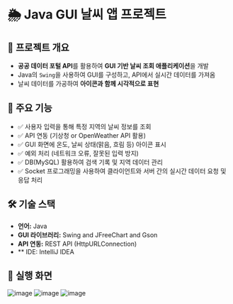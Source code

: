# 🌦 Java GUI 날씨 앱 프로젝트

## 📌 프로젝트 개요
- **공공 데이터 포털 API**를 활용하여 **GUI 기반 날씨 조회 애플리케이션**을 개발  
- Java의 `Swing`을 사용하여 GUI를 구성하고, API에서 실시간 데이터를 가져옴  
- 날씨 데이터를 가공하여 **아이콘과 함께 시각적으로 표현**  

## 📜 주요 기능
- ✅ 사용자 입력을 통해 특정 지역의 날씨 정보를 조회
- ✅ API 연동 (기상청 or OpenWeather API 활용)
- ✅ GUI 화면에 온도, 날씨 상태(맑음, 흐림 등) 아이콘 표시
- ✅ 예외 처리 (네트워크 오류, 잘못된 입력 방지)
- ✅ DB(MySQL) 활용하여 검색 기록 및 지역 데이터 관리
- ✅ Socket 프로그래밍을 사용하여 클라이언트와 서버 간의 실시간 데이터 요청 및 응답 처리

## 🛠️ 기술 스택
- **언어:** Java  
- **GUI 라이브러리:** Swing and JFreeChart and Gson
- **API 연동:** REST API (HttpURLConnection)  
- ** IDE: IntelliJ IDEA 

## 📸 실행 화면
![image](https://github.com/user-attachments/assets/b6daadaf-c4b7-4ac7-b8f7-401e019b434a)
![image](https://github.com/user-attachments/assets/795253b3-aa20-4ade-b874-10d2d16a1431)
![image](https://github.com/user-attachments/assets/79eceb83-215d-43b8-ae0c-c8f6cce015bc)

